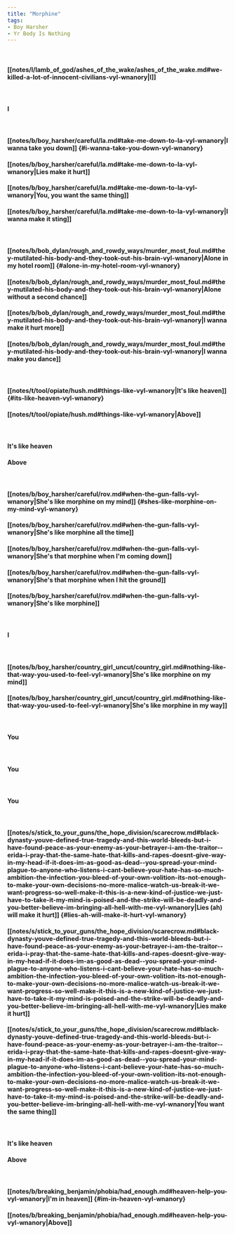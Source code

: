 ```yaml
---
title: "Morphine"
tags:
- Boy Harsher
- Yr Body Is Nothing
---
```

&nbsp;
#### [[notes/l/lamb_of_god/ashes_of_the_wake/ashes_of_the_wake.md#we-killed-a-lot-of-innocent-civilians-vyl-wnanory|I]]
&nbsp;
#### I
&nbsp;
#### [[notes/b/boy_harsher/careful/la.md#take-me-down-to-la-vyl-wnanory|I wanna take you down]] {#i-wanna-take-you-down-vyl-wnanory}
#### [[notes/b/boy_harsher/careful/la.md#take-me-down-to-la-vyl-wnanory|Lies make it hurt]]
#### [[notes/b/boy_harsher/careful/la.md#take-me-down-to-la-vyl-wnanory|You, you want the same thing]]
#### [[notes/b/boy_harsher/careful/la.md#take-me-down-to-la-vyl-wnanory|I wanna make it sting]]
&nbsp;
#### [[notes/b/bob_dylan/rough_and_rowdy_ways/murder_most_foul.md#they-mutilated-his-body-and-they-took-out-his-brain-vyl-wnanory|Alone in my hotel room]] {#alone-in-my-hotel-room-vyl-wnanory}
#### [[notes/b/bob_dylan/rough_and_rowdy_ways/murder_most_foul.md#they-mutilated-his-body-and-they-took-out-his-brain-vyl-wnanory|Alone without a second chance]]
#### [[notes/b/bob_dylan/rough_and_rowdy_ways/murder_most_foul.md#they-mutilated-his-body-and-they-took-out-his-brain-vyl-wnanory|I wanna make it hurt more]]
#### [[notes/b/bob_dylan/rough_and_rowdy_ways/murder_most_foul.md#they-mutilated-his-body-and-they-took-out-his-brain-vyl-wnanory|I wanna make you dance]]
&nbsp;
#### [[notes/t/tool/opiate/hush.md#things-like-vyl-wnanory|It's like heaven]] {#its-like-heaven-vyl-wnanory}
#### [[notes/t/tool/opiate/hush.md#things-like-vyl-wnanory|Above]]
&nbsp;
#### It's like heaven
#### Above
&nbsp;
#### [[notes/b/boy_harsher/careful/rov.md#when-the-gun-falls-vyl-wnanory|She's like morphine on my mind]] {#shes-like-morphine-on-my-mind-vyl-wnanory}
#### [[notes/b/boy_harsher/careful/rov.md#when-the-gun-falls-vyl-wnanory|She's like morphine all the time]]
#### [[notes/b/boy_harsher/careful/rov.md#when-the-gun-falls-vyl-wnanory|She's that morphine when I'm coming down]]
#### [[notes/b/boy_harsher/careful/rov.md#when-the-gun-falls-vyl-wnanory|She's that morphine when I hit the ground]]
#### [[notes/b/boy_harsher/careful/rov.md#when-the-gun-falls-vyl-wnanory|She's like morphine]]
&nbsp;
#### I
&nbsp;
#### [[notes/b/boy_harsher/country_girl_uncut/country_girl.md#nothing-like-that-way-you-used-to-feel-vyl-wnanory|She's like morphine on my mind]]
#### [[notes/b/boy_harsher/country_girl_uncut/country_girl.md#nothing-like-that-way-you-used-to-feel-vyl-wnanory|She's like morphine in my way]]
&nbsp;
#### You
&nbsp;
#### You
&nbsp;
#### You
&nbsp;
#### [[notes/s/stick_to_your_guns/the_hope_division/scarecrow.md#black-dynasty-youve-defined-true-tragedy-and-this-world-bleeds-but-i-have-found-peace-as-your-enemy-as-your-betrayer-i-am-the-traitor--erida-i-pray-that-the-same-hate-that-kills-and-rapes-doesnt-give-way-in-my-head-if-it-does-im-as-good-as-dead--you-spread-your-mind-plague-to-anyone-who-listens-i-cant-believe-your-hate-has-so-much-ambition-the-infection-you-bleed-of-your-own-volition-its-not-enough-to-make-your-own-decisions-no-more-malice-watch-us-break-it-we-want-progress-so-well-make-it-this-is-a-new-kind-of-justice-we-just-have-to-take-it-my-mind-is-poised-and-the-strike-will-be-deadly-and-you-better-believe-im-bringing-all-hell-with-me-vyl-wnanory|Lies (ah) will make it hurt]] {#lies-ah-will-make-it-hurt-vyl-wnanory}
#### [[notes/s/stick_to_your_guns/the_hope_division/scarecrow.md#black-dynasty-youve-defined-true-tragedy-and-this-world-bleeds-but-i-have-found-peace-as-your-enemy-as-your-betrayer-i-am-the-traitor--erida-i-pray-that-the-same-hate-that-kills-and-rapes-doesnt-give-way-in-my-head-if-it-does-im-as-good-as-dead--you-spread-your-mind-plague-to-anyone-who-listens-i-cant-believe-your-hate-has-so-much-ambition-the-infection-you-bleed-of-your-own-volition-its-not-enough-to-make-your-own-decisions-no-more-malice-watch-us-break-it-we-want-progress-so-well-make-it-this-is-a-new-kind-of-justice-we-just-have-to-take-it-my-mind-is-poised-and-the-strike-will-be-deadly-and-you-better-believe-im-bringing-all-hell-with-me-vyl-wnanory|Lies make it hurt]]
#### [[notes/s/stick_to_your_guns/the_hope_division/scarecrow.md#black-dynasty-youve-defined-true-tragedy-and-this-world-bleeds-but-i-have-found-peace-as-your-enemy-as-your-betrayer-i-am-the-traitor--erida-i-pray-that-the-same-hate-that-kills-and-rapes-doesnt-give-way-in-my-head-if-it-does-im-as-good-as-dead--you-spread-your-mind-plague-to-anyone-who-listens-i-cant-believe-your-hate-has-so-much-ambition-the-infection-you-bleed-of-your-own-volition-its-not-enough-to-make-your-own-decisions-no-more-malice-watch-us-break-it-we-want-progress-so-well-make-it-this-is-a-new-kind-of-justice-we-just-have-to-take-it-my-mind-is-poised-and-the-strike-will-be-deadly-and-you-better-believe-im-bringing-all-hell-with-me-vyl-wnanory|You want the same thing]]
&nbsp;
#### It's like heaven
#### Above
&nbsp;
#### [[notes/b/breaking_benjamin/phobia/had_enough.md#heaven-help-you-vyl-wnanory|I'm in heaven]] {#im-in-heaven-vyl-wnanory}
#### [[notes/b/breaking_benjamin/phobia/had_enough.md#heaven-help-you-vyl-wnanory|Above]]
